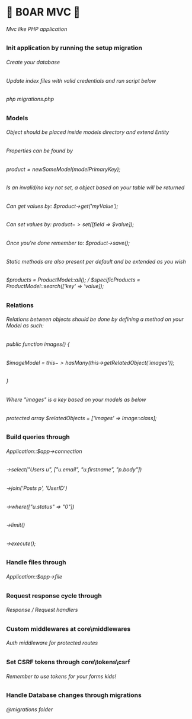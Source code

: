 # 🐗 B0AR MVC 🐗
###### Mvc like PHP application

### Init application by running the setup migration 
###### Create your database
###### Update index files with valid credentials and run script below
###### php migrations.php

### Models

###### Object should be placed inside models directory and extend Entity
###### Properties can be found by
###### $product = new SomeModel($modelPrimaryKey);
###### Is an invalid/no key not set, a object based on your table will be returned
###### Can get values by: $product->get('myValue');
###### Can set values by: $product->set([$field => $value]);
###### Once you're done remember to: $product->save();
###### Static methods are also present per default and be extended as you wish
###### $products = ProductModel::all(); / $specificProducts = ProductModel::search(['key' => 'value]);

### Relations
###### Relations between objects should be done by defining a method on your Model as such:
###### public function images() {
######     $imageModel = $this->hasMany($this->getRelatedObject('images'));
###### }
###### Where "images" is a key based on your models as below
###### protected array $relatedObjects = ['images' => Image::class];


### Build queries through 

###### Application::$app->connection
###### ->select("Users u", ["u.email", "u.firstname", "p.body"])
###### ->join('Posts p', 'UserID')
###### ->where(["u.status" => "0"])
###### ->limit()
###### ->execute();

### Handle files through 

###### Application::$app->file

### Request response cycle through 

###### Response / Request handlers

### Custom middlewares at core\middlewares

###### Auth middleware for protected routes

### Set CSRF tokens through core\tokens\csrf

###### Remember to use tokens for your forms kids!

### Handle Database changes through migrations

###### @migrations folder
